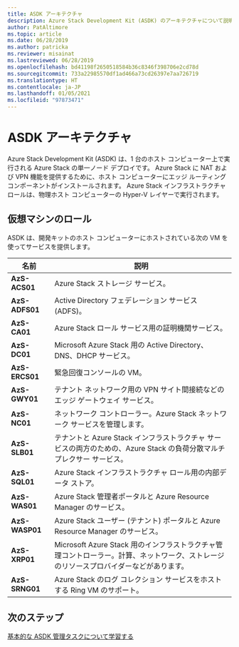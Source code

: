 ```yaml
---
title: ASDK アーキテクチャ
description: Azure Stack Development Kit (ASDK) のアーキテクチャについて説明します。
author: PatAltimore
ms.topic: article
ms.date: 06/28/2019
ms.author: patricka
ms.reviewer: misainat
ms.lastreviewed: 06/28/2019
ms.openlocfilehash: bd41198f2650518584b36c8346f398706e2cd78d
ms.sourcegitcommit: 733a22985570df1ad466a73cd26397e7aa726719
ms.translationtype: HT
ms.contentlocale: ja-JP
ms.lasthandoff: 01/05/2021
ms.locfileid: "97873471"
---
```

# <a name="asdk-architecture"></a>ASDK アーキテクチャ
Azure Stack Development Kit (ASDK) は、1 台のホスト コンピューター上で実行される Azure Stack の単一ノード デプロイです。 Azure Stack に NAT および VPN 機能を提供するために、ホスト コンピューターにエッジ ルーティング コンポーネントがインストールされます。 Azure Stack インフラストラクチャ ロールは、物理ホスト コンピューターの Hyper-V レイヤーで実行されます。


## <a name="virtual-machine-roles"></a>仮想マシンのロール
ASDK は、開発キットのホスト コンピューターにホストされている次の VM を使ってサービスを提供します。

| 名前 | 説明 |
| ----- | ----- |
| **AzS-ACS01** | Azure Stack ストレージ サービス。|
| **AzS-ADFS01** | Active Directory フェデレーション サービス (ADFS)。  |
| **AzS-CA01** | Azure Stack ロール サービス用の証明機関サービス。|
| **AzS-DC01** | Microsoft Azure Stack 用の Active Directory、DNS、DHCP サービス。|
| **AzS-ERCS01** | 緊急回復コンソールの VM。 |
| **AzS-GWY01** | テナント ネットワーク用の VPN サイト間接続などのエッジ ゲートウェイ サービス。|
| **AzS-NC01** | ネットワーク コントローラー。Azure Stack ネットワーク サービスを管理します。  |
| **AzS-SLB01** | テナントと Azure Stack インフラストラクチャ サービスの両方のための、Azure Stack の負荷分散マルチプレクサー サービス。  |
| **AzS-SQL01** | Azure Stack インフラストラクチャ ロール用の内部データ ストア。  |
| **AzS-WAS01** | Azure Stack 管理者ポータルと Azure Resource Manager のサービス。|
| **AzS-WASP01**| Azure Stack ユーザー (テナント) ポータルと Azure Resource Manager のサービス。|
| **AzS-XRP01** | Microsoft Azure Stack 用のインフラストラクチャ管理コントローラー。計算、ネットワーク、ストレージのリソースプロバイダーなどがあります。|
| **AzS-SRNG01** | Azure Stack のログ コレクション サービスをホストする Ring VM のサポート。 |

## <a name="next-steps"></a>次のステップ
[基本的な ASDK 管理タスクについて学習する](asdk-admin-basics.md)
